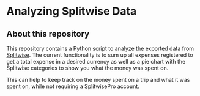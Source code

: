 # Analyzing Splitwise Data

## About this repository
This repository contains a Python script to analyze the exported data from [Splitwise](https://www.splitwise.com/). 
The current functionality is to sum up all expenses registered to get a total expense in a desired currency as well as a pie chart with the Splitwise categories to show you what the money was spent on.

This can help to keep track on the money spent on a trip and what it was spent on, while not requiring a SplitwisePro account.